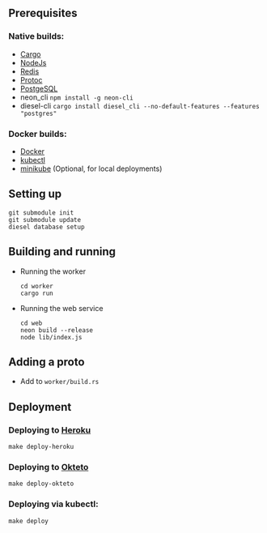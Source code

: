 ## Prerequisites

### Native builds:

- [Cargo](https://doc.rust-lang.org/cargo/getting-started/installation.html)
- [NodeJs](https://nodejs.org/en/)
- [Redis](https://redis.io/)
- [Protoc](https://developers.google.com/protocol-buffers/docs/downloads.html)
- [PostgeSQL](https://www.postgresql.org/)
- neon_cli `npm install -g neon-cli`
- diesel-cli `cargo install diesel_cli --no-default-features --features "postgres"`

### Docker builds:

- [Docker](https://www.docker.com/)
- [kubectl](https://kubernetes.io/docs/tasks/tools/install-kubectl/)
- [minikube](https://kubernetes.io/docs/tasks/tools/install-minikube/) (Optional, for local deployments)

## Setting up

```
git submodule init
git submodule update
diesel database setup
```

## Building and running

- Running the worker

  ```
  cd worker
  cargo run
  ```

- Running the web service

  ```
  cd web
  neon build --release
  node lib/index.js
  ```

## Adding a proto

- Add to `worker/build.rs`

## Deployment

### Deploying to [Heroku](https://heroku.com)

`make deploy-heroku`

### Deploying to [Okteto](https://okteto.com/)

`make deploy-okteto`

### Deploying via kubectl:

`make deploy`
